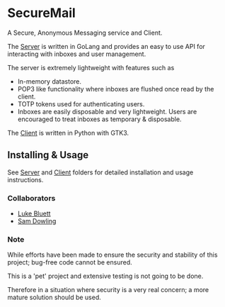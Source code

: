# SecureMail

A Secure, Anonymous Messaging service and Client.

The [Server](Server) is written in GoLang and provides an easy to use API for interacting with inboxes and user management.

The server is extremely lightweight with features such as
- In-memory datastore.
- POP3 like functionality where inboxes are flushed once read by the client.
- TOTP tokens used for authenticating users.
- Inboxes are easily disposable and very lightweight. Users are encouraged to treat inboxes as temporary & disposable.

The [Client](Client) is written in Python with GTK3.

## Installing & Usage

See [Server](Server) and [Client](Client) folders for detailed installation and usage instructions.

### Collaborators
- [Luke Bluett](https://github.com/LukeBluett)
- [Sam Dowling](https://samdowling.com)

### Note

While efforts have been made to ensure the security and stability of this project; bug-free code cannot be ensured.

This is a 'pet' project and extensive testing is not going to be done.

Therefore in a situation where security is a very real concern; a more mature solution should be used.
